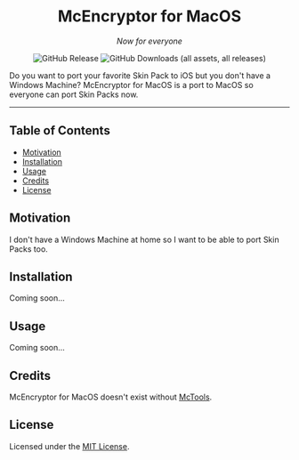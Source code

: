 <div align="center">

  # McEncryptor for MacOS
  *Now for everyone*
  
  ![GitHub Release](https://img.shields.io/github/v/release/RaphyTwin/Sharecord?sort=date&display_name=release&style=for-the-badge)
  ![GitHub Downloads (all assets, all releases)](https://img.shields.io/github/downloads/RaphyTwin/Sharecord/total?style=for-the-badge)

</div>

Do you want to port your favorite Skin Pack to iOS but you don't have a Windows Machine?
McEncryptor for MacOS is a port to MacOS so everyone can port Skin Packs now.

---

## Table of Contents

- [Motivation](#motivation)
- [Installation](#installation)
- [Usage](#usage)
- [Credits](#credits)
- [License](#license)

## Motivation

I don't have a Windows Machine at home so I want to be able to port Skin Packs too.

## Installation

Coming soon...

## Usage

Coming soon...

## Credits

McEncryptor for MacOS doesn't exist without [McTools](https://silica.codes/BedrockReverse/McTools).

## License

Licensed under the [MIT License](https://opensource.org/license/mit).
